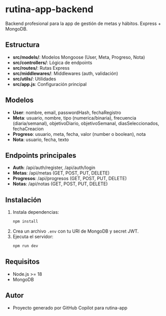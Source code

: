 # rutina-app-backend

Backend profesional para la app de gestión de metas y hábitos. Express + MongoDB.

## Estructura

- **src/models/**: Modelos Mongoose (User, Meta, Progreso, Nota)
- **src/controllers/**: Lógica de endpoints
- **src/routes/**: Rutas Express
- **src/middlewares/**: Middlewares (auth, validación)
- **src/utils/**: Utilidades
- **src/app.js**: Configuración principal

## Modelos

- **User**: nombre, email, passwordHash, fechaRegistro
- **Meta**: usuario, nombre, tipo (numerica/binaria), frecuencia (diaria/semanal), objetivoDiario, objetivoSemanal, diasSeleccionados, fechaCreacion
- **Progreso**: usuario, meta, fecha, valor (number o boolean), nota
- **Nota**: usuario, fecha, texto

## Endpoints principales

- **Auth**: /api/auth/register, /api/auth/login
- **Metas**: /api/metas (GET, POST, PUT, DELETE)
- **Progresos**: /api/progresos (GET, POST, PUT, DELETE)
- **Notas**: /api/notas (GET, POST, PUT, DELETE)

## Instalación

1. Instala dependencias:
   ```bash
   npm install
   ```
2. Crea un archivo `.env` con tu URI de MongoDB y secret JWT.
3. Ejecuta el servidor:
   ```bash
   npm run dev
   ```

## Requisitos
- Node.js >= 18
- MongoDB

## Autor
- Proyecto generado por GitHub Copilot para rutina-app
